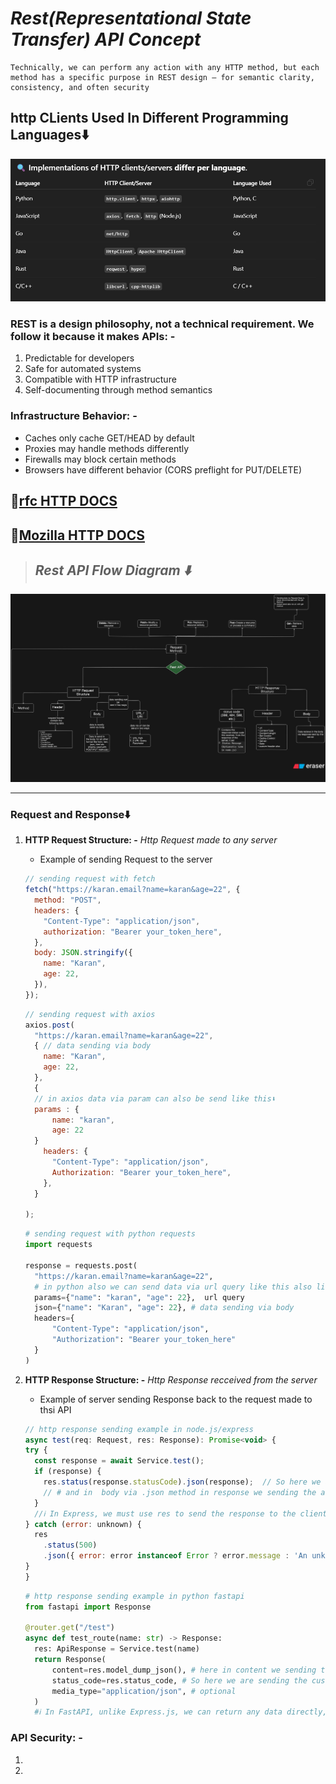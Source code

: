 # **_Rest(Representational State Transfer) API Concept_**

```text
Technically, we can perform any action with any HTTP method, but each method has a specific purpose in REST design — for semantic clarity, consistency, and often security
```

## **http CLients Used In Different Programming Languages⬇️**

![httpCLientsUsedInDifferentProgrammingLang](./imgs/httpClients.png)

### REST is a design philosophy, not a technical requirement. We follow it because it makes APIs: -

1. Predictable for developers
2. Safe for automated systems
3. Compatible with HTTP infrastructure
4. Self-documenting through method semantics

### Infrastructure Behavior: -

- Caches only cache GET/HEAD by default
- Proxies may handle methods differently
- Firewalls may block certain methods
- Browsers have different behavior (CORS preflight for PUT/DELETE)

## **🔗[rfc HTTP DOCS](https://datatracker.ietf.org/doc/html/rfc7231)**

## **🔗[Mozilla HTTP DOCS](https://developer.mozilla.org/en-US/docs/Web/HTTP)**

> ## **_Rest API Flow Diagram ⬇️_**

![Rest API Flow Diagram](./imgs/restapiflowdiagram.svg)

---

### **Request and Response⬇️**

1. **HTTP Request Structure: -** _Http Request made to any server_

   - Example of sending Request to the server

   ```js
   // sending request with fetch
   fetch("https://karan.email?name=karan&age=22", {
     method: "POST",
     headers: {
       "Content-Type": "application/json",
       authorization: "Bearer your_token_here",
     },
     body: JSON.stringify({
       name: "Karan",
       age: 22,
     }),
   });
   ```

   ```js
   // sending request with axios
   axios.post(
     "https://karan.email?name=karan&age=22",
     { // data sending via body
       name: "Karan",
       age: 22,
     },
     {
     // in axios data via param can also be send like this⬇️
     params : {
         name: "karan",
         age: 22
     }
       headers: {
         "Content-Type": "application/json",
         Authorization: "Bearer your_token_here",
       },
     }

   );
   ```

   ```py
   # sending request with python requests
   import requests

   response = requests.post(
     "https://karan.email?name=karan&age=22",
     # in python also we can send data via url query like this also like axios⬇️
     params={"name": "karan", "age": 22},  url query
     json={"name": "Karan", "age": 22}, # data sending via body
     headers={
         "Content-Type": "application/json",
         "Authorization": "Bearer your_token_here"
     }
   )
   ```

2. **HTTP Response Structure: -** _Http Response recceived from the server_

   - Example of server sending Response back to the request made to thsi API

   ```js
   // http response sending example in node.js/express
   async test(req: Request, res: Response): Promise<void> {
   try {
     const response = await Service.test();
     if (response) {
       res.status(response.statusCode).json(response);  // So here we are sending the custom status code to request use res.status method in response. now the reponse received by the request will show this status code.
       // # and in  body via .json method in response we sending the actual data, now the response received by the request will so this so this data in body/ content.
     }
     //ℹ️ In Express, we must use res to send the response to the client — we cannot return custom data from the controller method itself cause it ❌ Has no effect on the HTTP response. and the request will hang until Express times out or sends an empty default response. That’s because Express route handlers don't work with return statements for sending responses. The res object is how Express communicates back to the client
   } catch (error: unknown) {
     res
       .status(500)
       .json({ error: error instanceof Error ? error.message : 'An unknown error occurred' });
   }
   }
   ```

   ```py
   # http response sending example in python fastapi
   from fastapi import Response

   @router.get("/test")
   async def test_route(name: str) -> Response:
     res: ApiResponse = Service.test(name)
     return Response(
         content=res.model_dump_json(), # here in content we sending the actual data, now the response received by the request will so this data in body/content.
         status_code=res.status_code, # So here we are sending the custom status code to request. now the reponse received by the request will show this status code.
         media_type="application/json", # optional
     )
     #ℹ️ In FastAPI, unlike Express.js, we can return any data directly, and FastAPI automatically converts it into a proper HTTP response behind the scenes, but if we send/ returned some custom data, not within the Http response, then in that case the status code to request will be automatically assigned(Mostly 200 status code), not in our control

   ```

### **API Security: -**

1.
2.
